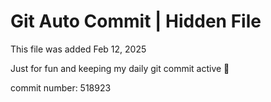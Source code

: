 # Git Auto Commit | Hidden File

This file was added Feb 12, 2025

Just for fun and keeping my daily git commit active 🤪

commit number: 518923
